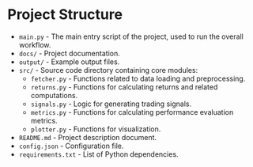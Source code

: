 # Project Structure

- `main.py` - The main entry script of the project, used to run the overall workflow.
- `docs/` - Project documentation.
- `output/` - Example output files.
- `src/` - Source code directory containing core modules:
    - `fetcher.py` - Functions related to data loading and preprocessing.
    - `returns.py` - Functions for calculating returns and related computations.
    - `signals.py` - Logic for generating trading signals.
    - `metrics.py` - Functions for calculating performance evaluation metrics.
    - `plotter.py` - Functions for visualization.
- `README.md` - Project description document.
- `config.json` - Configuration file.
- `requirements.txt` - List of Python dependencies.
